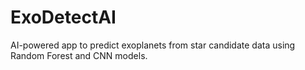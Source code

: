 # ExoDetectAI
AI-powered app to predict exoplanets from star candidate data using Random Forest and CNN models.
